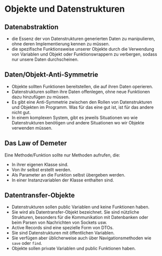 # Objekte und Datenstrukturen
## Datenabstraktion
- die Essenz der von Datenstrukturen generierten Daten zu manipulieren, ohne deren Implementierung kennen zu müssen.
- die spezifische Funktionsweise unserer Objekte durch die Verwendung von Variablen und Objekt oder Funktionswrappern zu verbergen, sodass nur unsere Daten durchscheinen. 

## Daten/Objekt-Anti-Symmetrie
- Objekte sollten Funktionen bereitstellen, die auf ihren Daten operieren.
- Datenstrukturen sollten ihre Daten offenlegen, ohne neue Funktionen dazu hinzufügen zu müssen.
- Es gibt eine Anti-Symmetrie zwischen den Rollen von Datenstrukturen und Objekten im Programm. Was für das eine gut ist, ist für das andere nicht gut.
- In einem komplexen System, gibt es jeweils Situationen wo wie Datenstrukturen benötigen und andere Situationen wo wir Objekte verwenden müssen.

## Das Law of Demeter
Eine Methode/Funktion sollte nur Methoden aufrufen, die:
- In ihrer eigenen Klasse sind.
- Von ihr selbst erstellt werden.
- Als Parameter an die Funktion selbst übergeben werden.
- In einer Instanzvariablen der Klasse enthalten sind. 

## Datentransfer-Objekte
- Datenstrukturen sollen public Variablen und keine Funktionen haben. 
- Sie wird als Datentransfer-Objekt bezeichnet. Sie sind nützliche Strukturen, besonders für die Kommunikation mit Datenbanken oder beim Parsen von Nachrichten von Sockets usw. 
- Active Records sind eine spezielle Form von DTOs. 
- Sie sind Datenstrukturen mit öffentlichen Variablen.
- Sie verfügen aber üblicherweise auch über Navigationsmethoden wie `save` oder `find`.
- Objekte sollen private Variablen und public Funktionen haben.

